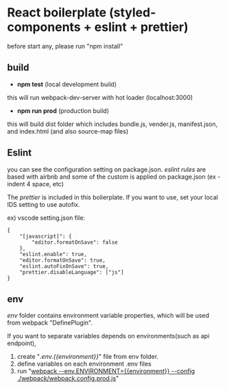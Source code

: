 # React boilerplate (styled-components + eslint + prettier)

before start any, please run "npm install"

## build
- **npm test** (local development build) 

 this will run webpack-dev-server with hot loader (localhost:3000)

- **npm run prod** (production build)  

 this will build dist folder which includes bundle.js, vender.js, manifest.json, and index.html (and also source-map files)

## Eslint
 you can see the configuration setting on package.json. *eslint rules* are based with airbnb and some of the custom is applied on package.json (ex - indent 4 space, etc)  

 The *prettier* is included in this bolierplate. If you want to use, set your local IDS setting to use autofix.

ex) vscode setting.json file:
```
{
    "[javascript]": {
        "editor.formatOnSave": false
    },
    "eslint.enable": true,
    "editor.formatOnSave": true,
    "eslint.autoFixOnSave": true,
    "prettier.disableLanguage": ["js"]
}
```

## env
 *env* folder contains environment variable properties, which will be used from webpack "DefinePlugin".

 If you want to separate variables depends on environments(such as api endpoint),
 1. create "*.env.{{environment}}*" file from env folder.
 2. define variables on each environment .env files
 3. run "<u>webpack --env.ENVIRONMENT={{environment}} --config ./webpack/webpack.config.prod.js</u>"